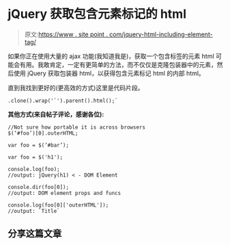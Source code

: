 # jQuery 获取包含元素标记的 html

> 原文:[https://www . site point . com/jquery-html-including-element-tag/](https://www.sitepoint.com/jquery-html-including-element-tag/)

如果你正在使用大量的 ajax 功能(我知道我是)，获取一个包含标签的元素 html 可能会有用。我敢肯定，一定有更简单的方法，而不仅仅是克隆包装器中的元素，然后使用 jQuery 获取包装器 html，以获得包含元素标记 html 的内部 html。

直到我找到更好的(更高效的方式)这里是代码片段。

```
.clone().wrap('`').parent().html();`
```

**其他方式(来自帖子评论，感谢各位):**

```
//Not sure how portable it is across browsers
$(‘#foo’)[0].outerHTML;
```

```
var foo = $(‘#bar’);
```

```
var foo = $('h1');

console.log(foo);
//output: jQuery(h1) < - DOM Element

console.dir(foo[0]);
//output: DOM element props and funcs

console.log(foo[0]['outerHTML']);
//output: `Title`
```

## 分享这篇文章